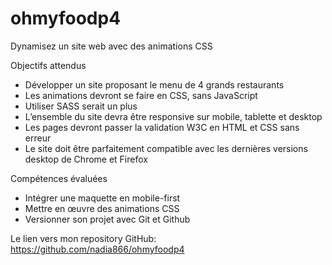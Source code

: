 # ohmyfoodp4

Dynamisez un site web avec des animations CSS

Objectifs attendus
- Développer un site proposant le menu de 4 grands restaurants
- Les animations devront se faire en CSS, sans JavaScript
- Utiliser SASS serait un plus
- L’ensemble du site devra être responsive sur mobile, tablette et desktop
- Les pages devront passer la validation W3C en HTML et CSS sans erreur
- Le site doit être parfaitement compatible avec les dernières versions desktop de Chrome et Firefox

Compétences évaluées
- Intégrer une maquette en mobile-first
- Mettre en œuvre des animations CSS
- Versionner son projet avec Git et Github

Le lien vers mon repository GitHub:
https://github.com/nadia866/ohmyfoodp4
